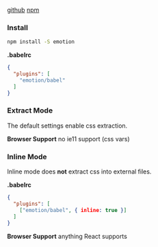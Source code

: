 [github](https://github.com/tkh44/emotion)
[npm](https://npm.im/emotion)

### Install

```bash
npm install -S emotion
```


**.babelrc**
```json
{
  "plugins": [
    "emotion/babel"
  ]
}
```

### Extract Mode

The default settings enable css extraction.

**Browser Support** no ie11 support (css vars)

### Inline Mode

Inline mode does **not** extract css into external files.

**.babelrc**
```json
{
  "plugins": [
    ["emotion/babel", { inline: true }]
  ]
}
```

**Browser Support** anything React supports

